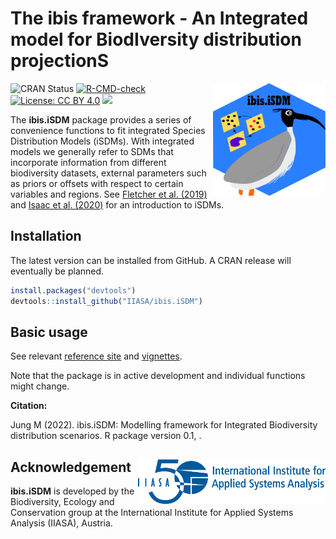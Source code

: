 
<!-- README.md is generated from README.Rmd. Please use this file for any edits-->

# The ibis framework - An **I**ntegrated model for **B**iod**I**versity distribution projection**S**

<img align="right" src="man/figures/logo.png" alt="logo" width="180" height = "180">

<!-- <a href='https://github.com/iiasa/rN2000'><img src="man/figures/logo.png" align="right"height=140/></a> --->
<!-- https://shields.io/  For Badges later -->
<!-- badges: start -->

![CRAN Status](https://www.r-pkg.org/badges/version/ibis.iSDM)
[![R-CMD-check](https://github.com/iiasa/ibis.iSDM/actions/workflows/R-CMD-check.yaml/badge.svg)](https://github.com/iiasa/ibis.iSDM/actions/workflows/R-CMD-check.yaml)
[![License: CC BY
4.0](https://img.shields.io/badge/license-CC%20BY%204.0-blue.svg)](https://cran.r-project.org/web/licenses/CC%20BY%204.0)
[![](https://img.shields.io/badge/lifecycle-experimental-orange.svg)](https://lifecycle.r-lib.org/articles/stages.html#experimental)
<!-- badges: end -->

The **ibis.iSDM** package provides a series of convenience functions to
fit integrated Species Distribution Models (iSDMs). With integrated
models we generally refer to SDMs that incorporate information from
different biodiversity datasets, external parameters such as priors or
offsets with respect to certain variables and regions. See [Fletcher et
al. (2019)](https://onlinelibrary.wiley.com/doi/abs/10.1002/ecy.2710)
and [Isaac et
al. (2020)](https://linkinghub.elsevier.com/retrieve/pii/S0169534719302551)
for an introduction to iSDMs.

## Installation

The latest version can be installed from GitHub. A CRAN release will
eventually be planned.

``` r
install.packages("devtools")
devtools::install_github("IIASA/ibis.iSDM")
```

## Basic usage

See relevant [reference site](https://iiasa.github.io/ibis.iSDM/) and
[vignettes](https://iiasa.github.io/ibis.iSDM/articles/01_train_simple_model.html).

Note that the package is in active development and individual functions
might change.

**Citation:**
<summary>
Jung M (2022). ibis.iSDM: Modelling framework for Integrated
Biodiversity distribution scenarios. R package version 0.1,
<https://github.com/iiasa/ibis.iSDM>.
</summary>

## Acknowledgement <a href="https://iiasa.ac.at"><img src="man/figures/IIASA-50_blue.png" alt="IIASA" align="right" width="300"/></a>

**ibis.iSDM** is developed by the Biodiversity, Ecology and Conservation
group at the International Institute for Applied Systems Analysis
(IIASA), Austria.

<!-- get_contributors(org = "IIASA", repo = "ibis.iSDM") -->
